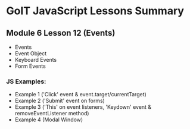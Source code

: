 # GoIT JavaScript Lessons Summary

## Module 6 Lesson 12 (Events)

-   Events
-   Event Object
-   Keyboard Events
-   Form Events

### JS Examples:

-   Example 1 ('Click' event & event.target/currentTarget)
-   Example 2 ('Submit' event on forms)
-   Example 3 ('This' on event listeners, 'Keydown' event & removeEventListener method)
-   Example 4 (Modal Window)
